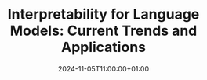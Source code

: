 ---
# Documentation: https://sourcethemes.com/academic/docs/managing-content/

title: "Interpretability for Language Models: Current Trends and Applications"
event: Seminar at the PhD Course on Explainable and Interpretable AI
event_url:
location: Online
address:
  street:
  city:
  region:
  postcode:
  country:
summary: "In this presentation, I will provide an overview of the interpretability research landscape and describe various promising methods for exploring and controlling the inner mechanisms of generative language models. I will focus specifically on post-hoc attribution technique and their usage to identify relevant input and model components, showcasing their usage with our Inseq open-source toolkit. A practical application of attribution techniques will be presented with the PECoRe data-driven framework for context usage attribution and its adaptation to produce internals-based citations for model answers in retrieval-augmented generation settings (MIRAGE)."

# Talk start and end times.
#   End time can optionally be hidden by prefixing the line with `#`.
date: 2024-11-05T11:00:00+01:00
#date_end: 2019-10-27T17:59:41+01:00
all_day: true

# Schedule page publish date (NOT talk date).
publishDate: 2024-02-26

authors: [Gabriele Sarti]
tags: [Natural Language Processing, Interpretability, Sequence-to-sequence, Language Modeling, Feature Attribution]
categories: ["Natural Language Processing", "Academic"]

# Is this a featured talk? (true/false)
featured: false

# Featured image
# To use, add an image named `featured.jpg/png` to your page's folder. 
# Focal points: Smart, Center, TopLeft, Top, TopRight, Left, Right, BottomLeft, Bottom, BottomRight.
image:
  caption: ""
  focal_point: ""
  preview_only: false

# Custom links (optional).
#   Uncomment and edit lines below to show custom links.
# links:
# - name: Follow
#   url: https://twitter.com
#   icon_pack: fab
#   icon: twitter

# Optional filename of your slides within your talk's folder or a URL.
url_slides: https://docs.google.com/presentation/d/1BmSntnLg-LnKbgwUZFJRfyGOTsBIJrZgVIngSPCTSgk/edit?usp=sharing

url_code:
url_pdf:
url_video:

# Markdown Slides (optional).
#   Associate this talk with Markdown slides.
#   Simply enter your slide deck's filename without extension.
#   E.g. `slides = "example-slides"` references `content/slides/example-slides.md`.
#   Otherwise, set `slides = ""`.
slides: ""

# Projects (optional).
#   Associate this post with one or more of your projects.
#   Simply enter your project's folder or file name without extension.
#   E.g. `projects = ["internal-project"]` references `content/project/deep-learning/index.md`.
#   Otherwise, set `projects = []`.
projects: ["inseq", "pecore"]
---